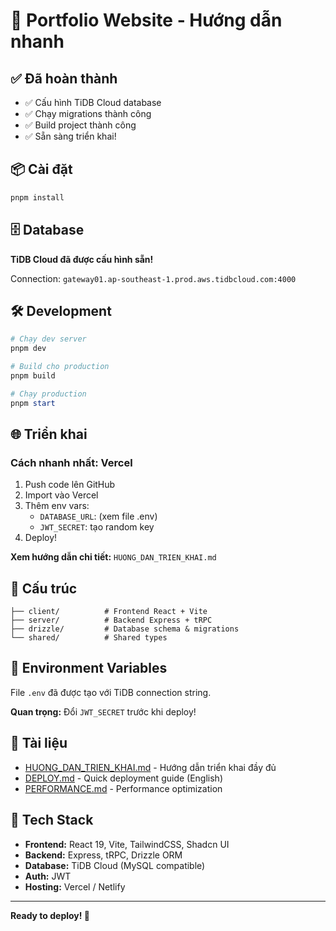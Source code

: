 # 🚀 Portfolio Website - Hướng dẫn nhanh

## ✅ Đã hoàn thành
- ✅ Cấu hình TiDB Cloud database
- ✅ Chạy migrations thành công
- ✅ Build project thành công
- ✅ Sẵn sàng triển khai!

## 📦 Cài đặt

```powershell
pnpm install
```

## 🗄️ Database

**TiDB Cloud đã được cấu hình sẵn!**

Connection: `gateway01.ap-southeast-1.prod.aws.tidbcloud.com:4000`

## 🛠️ Development

```powershell
# Chạy dev server
pnpm dev

# Build cho production
pnpm build

# Chạy production
pnpm start
```

## 🌐 Triển khai

### Cách nhanh nhất: Vercel

1. Push code lên GitHub
2. Import vào Vercel
3. Thêm env vars:
   - `DATABASE_URL`: (xem file .env)
   - `JWT_SECRET`: tạo random key
4. Deploy!

**Xem hướng dẫn chi tiết:** `HUONG_DAN_TRIEN_KHAI.md`

## 📂 Cấu trúc

```
├── client/          # Frontend React + Vite
├── server/          # Backend Express + tRPC
├── drizzle/         # Database schema & migrations
└── shared/          # Shared types
```

## 🔐 Environment Variables

File `.env` đã được tạo với TiDB connection string.

**Quan trọng:** Đổi `JWT_SECRET` trước khi deploy!

## 📖 Tài liệu

- [HUONG_DAN_TRIEN_KHAI.md](./HUONG_DAN_TRIEN_KHAI.md) - Hướng dẫn triển khai đầy đủ
- [DEPLOY.md](./DEPLOY.md) - Quick deployment guide (English)
- [PERFORMANCE.md](./PERFORMANCE.md) - Performance optimization

## 🎯 Tech Stack

- **Frontend:** React 19, Vite, TailwindCSS, Shadcn UI
- **Backend:** Express, tRPC, Drizzle ORM
- **Database:** TiDB Cloud (MySQL compatible)
- **Auth:** JWT
- **Hosting:** Vercel / Netlify

---

**Ready to deploy! 🚀**
